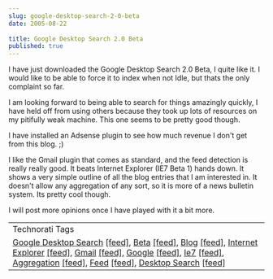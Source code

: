 ```yaml
---
slug: google-desktop-search-2-0-beta
date: 2005-08-22
 
title: Google Desktop Search 2.0 Beta
published: true
---
```

I have just downloaded the Google Desktop Search 2.0 Beta, I quite like it.  I would like to be able to force it to index when not Idle, but thats the only complaint so far.<p />I am looking forward to being able to search for things amazingly quickly, I have held off from using others because they took up lots of resources on my pitifully weak machine.  This one seems to be pretty good though.<p />I have installed an Adsense plugin to see how much revenue I don't get from this blog. ;)<p />I like the Gmail plugin that comes as standard, and the feed detection is really really good.  It beats Internet Explorer (IE7 Beta 1) hands down.  It shows a very simple outline of all the blog entries that I am interested in.  It doesn't allow any aggregation of any sort, so it is more of a news bulletin system.  Its pretty cool though.<p />I will post more opinions once I have played with it a bit more.<p /><table class="TechnoratiHead TagHeader">
<tr><td>Technorati Tags</td></tr>
<tr class="Technorati"><td>
<a href="http://www.technorati.com/tag/Google%20Desktop%20Search" class="Tag" rel="tag">Google Desktop Search</a> <a href="http://feeds.technorati.com/feed/posts/tag/Google%20Desktop%20Search" class="Tag">[feed]</a>, <a href="http://www.technorati.com/tag/Beta" class="Tag" rel="tag">Beta</a> <a href="http://feeds.technorati.com/feed/posts/tag/Beta" class="Tag">[feed]</a>, <a href="http://www.technorati.com/tag/Blog" class="Tag" rel="tag">Blog</a> <a href="http://feeds.technorati.com/feed/posts/tag/Blog" class="Tag">[feed]</a>, <a href="http://www.technorati.com/tag/Internet%20Explorer" class="Tag" rel="tag">Internet Explorer</a> <a href="http://feeds.technorati.com/feed/posts/tag/Internet%20Explorer" class="Tag">[feed]</a>, <a href="http://www.technorati.com/tag/Gmail" class="Tag" rel="tag">Gmail</a> <a href="http://feeds.technorati.com/feed/posts/tag/Gmail" class="Tag">[feed]</a>, <a href="http://www.technorati.com/tag/Google" class="Tag" rel="tag">Google</a> <a href="http://feeds.technorati.com/feed/posts/tag/Google" class="Tag">[feed]</a>, <a href="http://www.technorati.com/tag/Ie7" class="Tag" rel="tag">Ie7</a> <a href="http://feeds.technorati.com/feed/posts/tag/Ie7" class="Tag">[feed]</a>, <a href="http://www.technorati.com/tag/Aggregation" class="Tag" rel="tag">Aggregation</a> <a href="http://feeds.technorati.com/feed/posts/tag/Aggregation" class="Tag">[feed]</a>, <a href="http://www.technorati.com/tag/Feed" class="Tag" rel="tag">Feed</a> <a href="http://feeds.technorati.com/feed/posts/tag/Feed" class="Tag">[feed]</a>, <a href="http://www.technorati.com/tag/Desktop%20Search" class="Tag" rel="tag">Desktop Search</a> <a href="http://feeds.technorati.com/feed/posts/tag/Desktop%20Search" class="Tag">[feed]</a>
</td></tr>
</table><div class="blogger-post-footer"><img class="posterous_download_image" src="https://blogger.googleusercontent.com/tracker/8109338-112474734204650989?l=www.kinlan.co.uk%2Findex.html" height="1" alt="" width="1" /></div>

